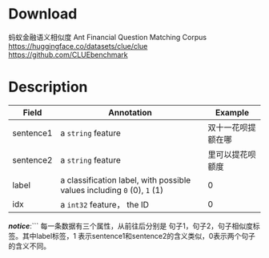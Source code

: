 # Download
蚂蚁金融语义相似度 Ant Financial Question Matching Corpus<br>
https://huggingface.co/datasets/clue/clue<br>
https://github.com/CLUEbenchmark

# Description
| Field     | Annotation                                                              | Example   |
| --------- | ----------------------------------------------------------------------- | --------- |
| sentence1 | a `string` feature                                                      | 双十一花呗提额在哪 |
| sentence2 | a `string` feature                                                      | 里可以提花呗额度  |
| label     | a classification label, with possible values including `0` (0), `1` (1) | 0         |
| idx       | a `int32` feature， the ID                                               | 0         |
***notice***:```
每一条数据有三个属性，从前往后分别是 句子1，句子2，句子相似度标签。其中label标签，1 表示sentence1和sentence2的含义类似，0表示两个句子的含义不同。
